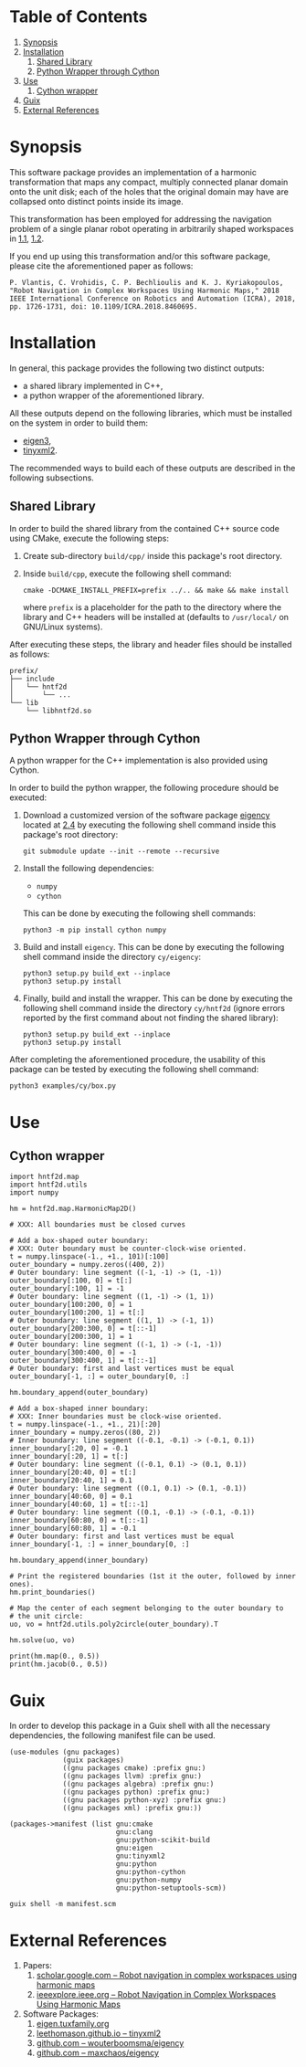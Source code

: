 
# Table of Contents

1.  [Synopsis](#sec/synopsis)
2.  [Installation](#org2214c2f)
    1.  [Shared Library](#org7a82fe4)
    2.  [Python Wrapper through Cython](#org46b950a)
3.  [Use](#orga63c0d3)
    1.  [Cython wrapper](#org8575090)
4.  [Guix](#orga274451)
5.  [External References](#sec/external_references)



<a id="sec/synopsis"></a>

# Synopsis

This software package provides an implementation of
a harmonic transformation that maps any compact, multiply connected planar
domain onto the unit disk;
each of the holes that the original domain may have are collapsed onto
distinct points inside its image.

This transformation has been employed for addressing the navigation problem
of a single planar robot operating in arbitrarily shaped workspaces in
[1.1](#org04b4e1e), [1.2](#org7652d3a).

If you end up using this transformation and/or this software package,
please cite the aforementioned paper as follows:

    P. Vlantis, C. Vrohidis, C. P. Bechlioulis and K. J. Kyriakopoulos, "Robot Navigation in Complex Workspaces Using Harmonic Maps," 2018 IEEE International Conference on Robotics and Automation (ICRA), 2018, pp. 1726-1731, doi: 10.1109/ICRA.2018.8460695.


<a id="org2214c2f"></a>

# Installation

In general,
this package provides the following two distinct outputs:

-   a shared library implemented in C++,
-   a python wrapper of the aforementioned library.

All these outputs depend on the following libraries,
which must be installed on the system in order to build them:

-   [eigen3](#orgdf97fec),
-   [tinyxml2](#orgda7abf6).

The recommended ways to build each of these outputs are described in
the following subsections.


<a id="org7a82fe4"></a>

## Shared Library

In order to build the shared library from the contained C++ source code
using CMake, execute the following steps:

1.  Create sub-directory `build/cpp/` inside this package's root directory.

2.  Inside `build/cpp`, execute the following shell command:
    
        cmake -DCMAKE_INSTALL_PREFIX=prefix ../.. && make && make install
    
    where `prefix` is a placeholder for the path to the directory
    where the library and C++ headers will be installed at
    (defaults to `/usr/local/` on GNU/Linux systems).

After executing these steps,
the library and header files should be installed as follows:

    prefix/
    ├── include
    │   └── hntf2d
    │       └── ...
    └── lib
        └── libhntf2d.so


<a id="org46b950a"></a>

## Python Wrapper through Cython

A python wrapper for the C++ implementation is also provided using Cython.

In order to build the python wrapper,
the following procedure should be executed:

1.  Download a customized version of the software package [eigency](#orgf723540)
    located at [2.4](#org0019391) by executing the following shell command inside
    this package's root directory:
    
        git submodule update --init --remote --recursive

2.  Install the following dependencies:
    
    -   `numpy`
    -   `cython`
    
    This can be done by executing the following shell commands:
    
        python3 -m pip install cython numpy

3.  Build and install `eigency`.
    This can be done by executing the following shell command inside
    the directory `cy/eigency`:
    
        python3 setup.py build_ext --inplace
        python3 setup.py install

4.  Finally, build and install the wrapper.
    This can be done  by executing the following shell command inside
    the directory `cy/hntf2d` (ignore errors reported by the first command
    about not finding the shared library):
    
        python3 setup.py build_ext --inplace
        python3 setup.py install

After completing the aforementioned procedure,
the usability of this package can be tested by executing
the following shell command:

    python3 examples/cy/box.py


<a id="orga63c0d3"></a>

# Use


<a id="org8575090"></a>

## Cython wrapper

    import hntf2d.map
    import hntf2d.utils
    import numpy
    
    hm = hntf2d.map.HarmonicMap2D()
    
    # XXX: All boundaries must be closed curves
    
    # Add a box-shaped outer boundary:
    # XXX: Outer boundary must be counter-clock-wise oriented.
    t = numpy.linspace(-1., +1., 101)[:100]
    outer_boundary = numpy.zeros((400, 2))
    # Outer boundary: line segment ((-1, -1) -> (1, -1))
    outer_boundary[:100, 0] = t[:]
    outer_boundary[:100, 1] = -1
    # Outer boundary: line segment ((1, -1) -> (1, 1))
    outer_boundary[100:200, 0] = 1
    outer_boundary[100:200, 1] = t[:]
    # Outer boundary: line segment ((1, 1) -> (-1, 1))
    outer_boundary[200:300, 0] = t[::-1]
    outer_boundary[200:300, 1] = 1
    # Outer boundary: line segment ((-1, 1) -> (-1, -1))
    outer_boundary[300:400, 0] = -1
    outer_boundary[300:400, 1] = t[::-1]
    # Outer boundary: first and last vertices must be equal
    outer_boundary[-1, :] = outer_boundary[0, :]
    
    hm.boundary_append(outer_boundary)
    
    # Add a box-shaped inner boundary:
    # XXX: Inner boundaries must be clock-wise oriented.
    t = numpy.linspace(-1., +1., 21)[:20]
    inner_boundary = numpy.zeros((80, 2))
    # Inner boundary: line segment ((-0.1, -0.1) -> (-0.1, 0.1))
    inner_boundary[:20, 0] = -0.1
    inner_boundary[:20, 1] = t[:]
    # Outer boundary: line segment ((-0.1, 0.1) -> (0.1, 0.1))
    inner_boundary[20:40, 0] = t[:]
    inner_boundary[20:40, 1] = 0.1
    # Outer boundary: line segment ((0.1, 0.1) -> (0.1, -0.1))
    inner_boundary[40:60, 0] = 0.1
    inner_boundary[40:60, 1] = t[::-1]
    # Outer boundary: line segment ((0.1, -0.1) -> (-0.1, -0.1))
    inner_boundary[60:80, 0] = t[::-1]
    inner_boundary[60:80, 1] = -0.1
    # Outer boundary: first and last vertices must be equal
    inner_boundary[-1, :] = inner_boundary[0, :]
    
    hm.boundary_append(inner_boundary)
    
    # Print the registered boundaries (1st it the outer, followed by inner ones).
    hm.print_boundaries()
    
    # Map the center of each segment belonging to the outer boundary to
    # the unit circle:
    uo, vo = hntf2d.utils.poly2circle(outer_boundary).T
    
    hm.solve(uo, vo)
    
    print(hm.map(0., 0.5))
    print(hm.jacob(0., 0.5))


<a id="orga274451"></a>

# Guix

In order to develop this package in a Guix shell with
all the necessary dependencies,
the following manifest file can be used.

    (use-modules (gnu packages)
                 (guix packages)
                 ((gnu packages cmake) :prefix gnu:)
                 ((gnu packages llvm) :prefix gnu:)
                 ((gnu packages algebra) :prefix gnu:)
                 ((gnu packages python) :prefix gnu:)
                 ((gnu packages python-xyz) :prefix gnu:)
                 ((gnu packages xml) :prefix gnu:))
    
    (packages->manifest (list gnu:cmake
                              gnu:clang
                              gnu:python-scikit-build
                              gnu:eigen
                              gnu:tinyxml2
                              gnu:python
                              gnu:python-cython
                              gnu:python-numpy
                              gnu:python-setuptools-scm))

    guix shell -m manifest.scm


<a id="sec/external_references"></a>

# External References

1.  Papers:
    1.  <a id="org04b4e1e"></a> [scholar.google.com &#x2013; Robot navigation in complex workspaces using harmonic maps](https://scholar.google.com/citations?view_op=view_citation&hl=en&user=R5c4qS8AAAAJ&citation_for_view=R5c4qS8AAAAJ:u-x6o8ySG0sC)
    2.  <a id="org7652d3a"></a> [ieeexplore.ieee.org &#x2013; Robot Navigation in Complex Workspaces Using Harmonic Maps](https://ieeexplore.ieee.org/abstract/document/8460695)
2.  Software Packages:
    1.  <a id="orgdf97fec"></a> [eigen.tuxfamily.org](https://eigen.tuxfamily.org/index.php?title=Main_Page)
    2.  <a id="orgda7abf6"></a> [leethomason.github.io &#x2013; tinyxml2](http://leethomason.github.io/tinyxml2/)
    3.  <a id="orgf723540"></a> [github.com &#x2013; wouterboomsma/eigency](https://github.com/wouterboomsma/eigency)
    4.  <a id="org0019391"></a> [github.com &#x2013; maxchaos/eigency](https://github.com/maxchaos/eigency)

